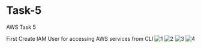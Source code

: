 # Task-5
AWS Task 5


First Create IAM User for accessing AWS services from CLI
![1](https://user-images.githubusercontent.com/84776750/119847974-09911700-bf29-11eb-879e-acb03edbb115.PNG)
![2](https://user-images.githubusercontent.com/84776750/119847982-0ac24400-bf29-11eb-9be6-37d2116e6869.PNG)
![3](https://user-images.githubusercontent.com/84776750/119847986-0b5ada80-bf29-11eb-9cf8-d51fa3593d88.PNG)
![4](https://user-images.githubusercontent.com/84776750/119847987-0b5ada80-bf29-11eb-86b4-10849b3e0080.PNG)
